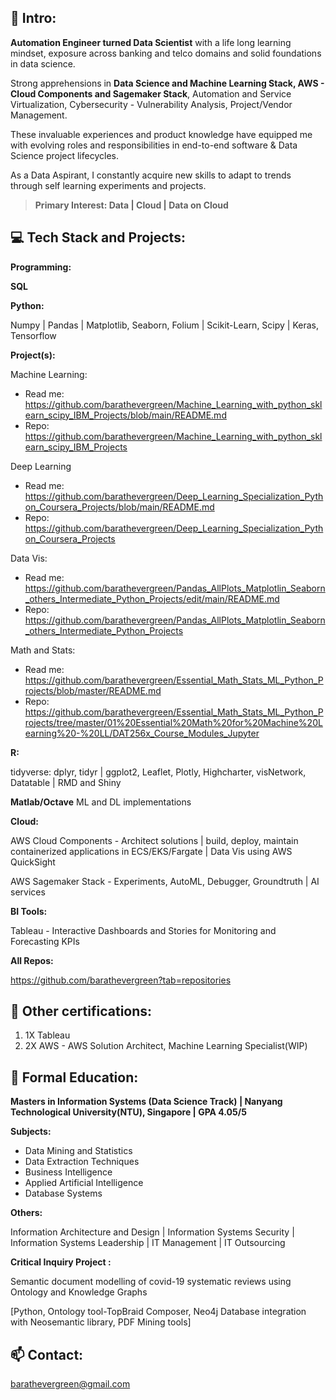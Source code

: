 

## 👀  Intro: 

__Automation Engineer turned Data Scientist__ with a life long learning mindset, exposure across banking and telco domains and solid foundations in data science. 

Strong apprehensions in __Data Science and Machine Learning Stack, AWS - Cloud Components and Sagemaker Stack__, Automation and Service Virtualization, Cybersecurity - Vulnerability Analysis, Project/Vendor Management.

These invaluable experiences and product knowledge have equipped me with evolving roles and responsibilities in end-to-end software & Data Science project lifecycles. 

As a Data Aspirant, I constantly acquire new skills to adapt to trends through self learning experiments and projects.







> 
> __Primary Interest: Data | Cloud | Data on Cloud__
>  

## :computer:  Tech Stack and Projects: 

__Programming:__

__SQL__

__Python:__

Numpy | Pandas | Matplotlib, Seaborn, Folium | Scikit-Learn, Scipy | Keras, Tensorflow

__Project(s):__

Machine Learning: 
- Read me: https://github.com/barathevergreen/Machine_Learning_with_python_sklearn_scipy_IBM_Projects/blob/main/README.md
- Repo: https://github.com/barathevergreen/Machine_Learning_with_python_sklearn_scipy_IBM_Projects

Deep Learning 
- Read me: https://github.com/barathevergreen/Deep_Learning_Specialization_Python_Coursera_Projects/blob/main/README.md
- Repo: https://github.com/barathevergreen/Deep_Learning_Specialization_Python_Coursera_Projects

Data Vis:
- Read me: https://github.com/barathevergreen/Pandas_AllPlots_Matplotlin_Seaborn_others_Intermediate_Python_Projects/edit/main/README.md
- Repo: https://github.com/barathevergreen/Pandas_AllPlots_Matplotlin_Seaborn_others_Intermediate_Python_Projects

Math and Stats:
- Read me: https://github.com/barathevergreen/Essential_Math_Stats_ML_Python_Projects/blob/master/README.md
- Repo: https://github.com/barathevergreen/Essential_Math_Stats_ML_Python_Projects/tree/master/01%20Essential%20Math%20for%20Machine%20Learning%20-%20LL/DAT256x_Course_Modules_Jupyter


__R:__ 

tidyverse: dplyr, tidyr | ggplot2, Leaflet, Plotly, Highcharter, visNetwork, Datatable | RMD and Shiny


__Matlab/Octave__ ML and DL implementations

__Cloud:__

AWS Cloud Components - Architect solutions | build, deploy, maintain containerized applications in ECS/EKS/Fargate | Data Vis using AWS QuickSight

AWS Sagemaker Stack - Experiments, AutoML, Debugger, Groundtruth | AI services

__BI Tools:__

Tableau - Interactive Dashboards and Stories for Monitoring and Forecasting KPIs

__All Repos:__

https://github.com/barathevergreen?tab=repositories

## :memo: Other certifications:
1. 1X Tableau
2. 2X AWS - AWS Solution Architect, Machine Learning Specialist(WIP)

## :book: Formal Education:

__Masters in Information Systems (Data Science Track) | Nanyang Technological University(NTU), Singapore | GPA 4.05/5__

__Subjects:__
- Data Mining and Statistics
- Data Extraction Techniques
- Business Intelligence
- Applied Artificial Intelligence
- Database Systems

__Others:__

Information Architecture and Design | Information Systems Security | Information Systems Leadership | IT Management | IT Outsourcing

__Critical Inquiry Project :__

Semantic document modelling of covid-19 systematic reviews using Ontology and Knowledge Graphs

[Python, Ontology tool-TopBraid Composer, Neo4j Database integration with Neosemantic library, PDF Mining tools]


## 📫 Contact: 

barathevergreen@gmail.com

<!---
barathevergreen/barathevergreen is a ✨ special ✨ repository because its `README.md` (this file) appears on your GitHub profile.
You can click the Preview link to take a look at your changes.
--->
